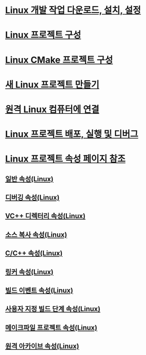 # [Linux 개발 작업 다운로드, 설치, 설정](download-install-and-setup-the-linux-development-workload.md)
# [Linux 프로젝트 구성](configure-a-linux-project.md)
# [Linux CMake 프로젝트 구성](cmake-linux-project.md)
# [새 Linux 프로젝트 만들기](create-a-new-linux-project.md)
# [원격 Linux 컴퓨터에 연결](connect-to-your-remote-linux-computer.md)
# [Linux 프로젝트 배포, 실행 및 디버그](deploy-run-and-debug-your-linux-project.md)
# [Linux 프로젝트 속성 페이지 참조](prop-pages-linux.md)
## [일반 속성(Linux)](prop-pages/general-linux.md)
## [디버깅 속성(Linux)](prop-pages/debugging-linux.md)
## [VC++ 디렉터리 속성(Linux)](prop-pages/directories-linux.md)
## [소스 복사 속성(Linux)](prop-pages/copy-sources-project.md)
## [C/C++ 속성(Linux)](prop-pages/c-cpp-linux.md)
## [링커 속성(Linux)](prop-pages/linker-linux.md)
## [빌드 이벤트 속성(Linux)](prop-pages/build-events-linux.md)
## [사용자 지정 빌드 단계 속성(Linux)](prop-pages/custom-build-step-linux.md)
## [메이크파일 프로젝트 속성(Linux)](prop-pages/makefile-linux.md)
## [원격 아카이브 속성(Linux)](prop-pages/remote-ar-linux.md)